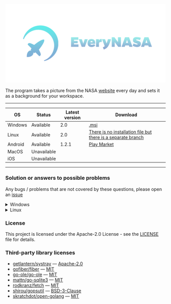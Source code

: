 <p align="center"><img src="web/static/image/icons/banner.png" alt="EveryNasa banner" title="EveryNasa"></p>

The program takes a picture from the NASA [website](https://apod.nasa.gov/apod) every day
and sets it as a background for your workspace.

---

| OS      | Status      | Latest version | Download                                                                                                       |
|---------|-------------|----------------|----------------------------------------------------------------------------------------------------------------|
| Windows | Available   | 2.0            | [.msi](https://github.com/Redume/EveryNasa/releases/download/v2.0/EveryNasa.msi)                               |
| Linux   | Available   | 2.0            | [There is no installation file but there is a separate branch](https://github.com/Redume/EveryNasa/tree/linux) |
| Android | Available   | 1.2.1          | [Play Market](https://play.google.com/store/apps/details?id=ru.murzify.everynasa)                              |
| MacOS   | Unavailable |                |                                                                                                                |
| iOS     | Unavailable |                |                                                                                                                |

---

### Solution or answers to possible problems
Any bugs / problems that are not covered by these questions, please open an [issue](https://github.com/Redume/EveryNasa/issues/new?assignees=&labels=bug&template=bug_report.md&title=Bug)

<details>
<summary>Windows</summary>
    <li>To make all functions work correctly, install the program anywhere except Program Files(x86) / Program Files</li>
</details>


<details>
<summary>Linux</summary>

- If you have a mistake with `ayatana-appindicator3-0.1`

    <details>
        <summary><b>Debian / Ubuntu / Mint</b></summary>
        <details>
            <summary><b>KDE Plasma</b></summary>

  ```shell
  $ sudo apt install gir1.2-appindicator3-0.1
  ```

  </details>
  <details>
  <summary><b>GNOME</b></summary>

    - Install the package
  ```shell
  $ sudo apt install gnome-shell-extension-appindicator
  ```

    - Open `Tweaks`
    - Go to `Extensions`
    - Enable `Kstatusnotifieritem/appindicator support`
</details>
</details>
</details>

### License
This project is licensed under the Apache-2.0 License - see the [LICENSE](LICENSE) file for details.

### Third-party library licenses
- [getlantern/systray](https://github.com/getlantern/systray) — [Apache-2.0](https://github.com/getlantern/systray/blob/master/LICENSE)
- [gofiber/fiber](https://github.com/gofiber/fiber) — [MIT](https://github.com/gofiber/fiber/blob/master/LICENSE)
- [go-ole/go-ole](https://github.com/go-ole/go-ole) — [MIT](https://github.com/go-ole/go-ole/blob/master/LICENSE)
- [mattn/go-sqlite3](https://github.com/mattn/go-sqlite3) — [MIT](https://github.com/mattn/go-sqlite3/blob/master/LICENSE)
- [rodkranz/fetch](https://github.com/rodkranz/fetch) — [MIT](https://github.com/rodkranz/fetch/blob/master/LICENSE)
- [shirou/gopsutil](https://github.com/shirou/gopsutil) — [BSD-3-Clause](https://github.com/shirou/gopsutil/blob/master/LICENSE)
- [skratchdot/open-golang](https://github.com/skratchdot/open-golang) — [MIT](https://github.com/skratchdot/open-golang/blob/master/LICENSE)
